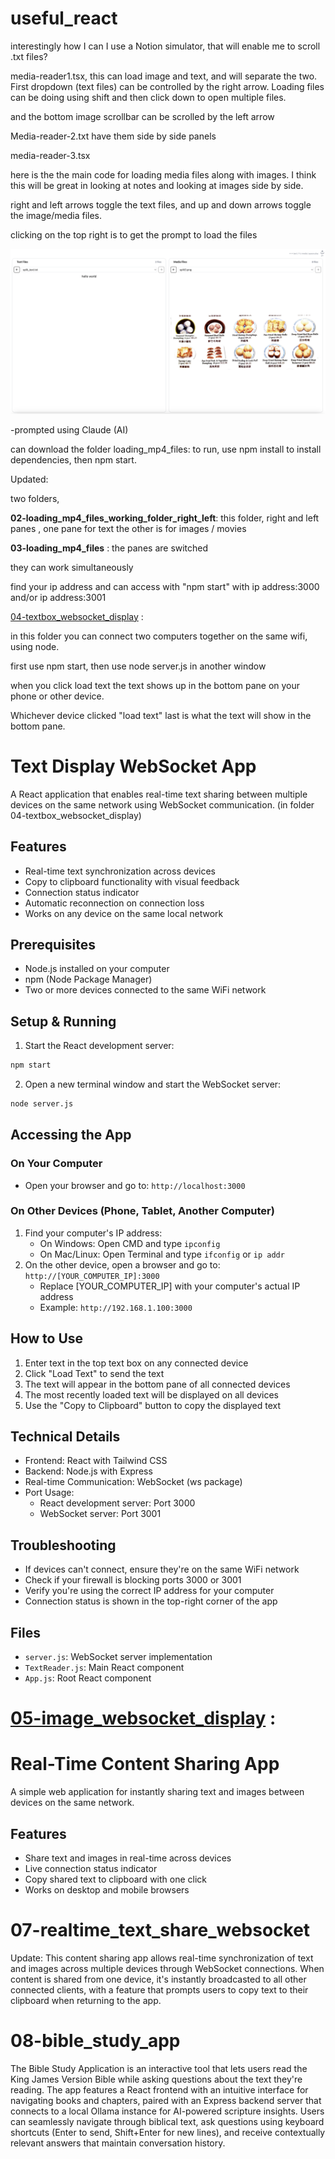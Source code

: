# useful_react



interestingly how I can I use a Notion simulator, that will enable me to scroll .txt files?



media-reader1.tsx, this can load image and text, and will separate the two. First dropdown (text files) can be controlled by the right arrow.  Loading files can be doing using shift and then click down to open multiple files.



and the bottom image scrollbar can be scrolled by the left arrow





Media-reader-2.txt have them side by side panels



media-reader-3.tsx

here is the the main code for loading media files along with images.  I think this will be great in looking at notes and looking at images side by side. 

right and left arrows toggle the text files, and up and down arrows toggle the image/media files.



clicking on the top right is to get the prompt to load the files

![media](./media.png)



-prompted using Claude (AI)



can download the folder loading_mp4_files:  to run, use npm install to install dependencies, then npm start.



Updated:

two folders,

**02-loading_mp4_files_working_folder_right_left**: this folder, right and left panes , one pane for text the other is for images / movies

**03-loading_mp4_files** : the panes are switched



they can work simultaneously



find your ip address and can access with "npm start" with ip address:3000 and/or ip address:3001



 [04-textbox_websocket_display](04-textbox_websocket_display)  :

in this folder you can connect two computers together on the same wifi, using node.

first use npm start, then use node server.js in another window

when you click load text the text shows up in the bottom pane on your phone or other device.  

Whichever device clicked "load text" last is what the text will show in the bottom pane. 



# Text Display WebSocket App

A React application that enables real-time text sharing between multiple devices on the same network using WebSocket communication. (in folder 04-textbox_websocket_display)

## Features

- Real-time text synchronization across devices
- Copy to clipboard functionality with visual feedback
- Connection status indicator
- Automatic reconnection on connection loss
- Works on any device on the same local network

## Prerequisites

- Node.js installed on your computer
- npm (Node Package Manager)
- Two or more devices connected to the same WiFi network

## Setup & Running

1. Start the React development server:
```bash
npm start
```

2. Open a new terminal window and start the WebSocket server:
```bash
node server.js
```

## Accessing the App

### On Your Computer
- Open your browser and go to: `http://localhost:3000`

### On Other Devices (Phone, Tablet, Another Computer)
1. Find your computer's IP address:
   - On Windows: Open CMD and type `ipconfig`
   - On Mac/Linux: Open Terminal and type `ifconfig` or `ip addr`
2. On the other device, open a browser and go to: `http://[YOUR_COMPUTER_IP]:3000`
   - Replace [YOUR_COMPUTER_IP] with your computer's actual IP address
   - Example: `http://192.168.1.100:3000`

## How to Use

1. Enter text in the top text box on any connected device
2. Click "Load Text" to send the text
3. The text will appear in the bottom pane of all connected devices
4. The most recently loaded text will be displayed on all devices
5. Use the "Copy to Clipboard" button to copy the displayed text

## Technical Details

- Frontend: React with Tailwind CSS
- Backend: Node.js with Express
- Real-time Communication: WebSocket (ws package)
- Port Usage:
  - React development server: Port 3000
  - WebSocket server: Port 3001

## Troubleshooting

- If devices can't connect, ensure they're on the same WiFi network
- Check if your firewall is blocking ports 3000 or 3001
- Verify you're using the correct IP address for your computer
- Connection status is shown in the top-right corner of the app

## Files

- `server.js`: WebSocket server implementation
- `TextReader.js`: Main React component
- `App.js`: Root React component



# [05-image_websocket_display](05-image_websocket_display) :

# Real-Time Content Sharing App

A simple web application for instantly sharing text and images between devices on the same network.

## Features
- Share text and images in real-time across devices
- Live connection status indicator
- Copy shared text to clipboard with one click
- Works on desktop and mobile browsers



# 07-realtime_text_share_websocket

Update: This content sharing app allows real-time synchronization of text and images across multiple devices through WebSocket connections. When content is shared from one device, it's instantly broadcasted to all other connected clients, with a feature that prompts users to copy text to their clipboard when returning to the app.

# 08-bible_study_app

The Bible Study Application is an interactive tool that lets users read the King James Version Bible while asking questions about the text they're reading. The app features a React frontend with an intuitive interface for navigating books and chapters, paired with an Express backend server that connects to a local Ollama instance for AI-powered scripture insights. Users can seamlessly navigate through biblical text, ask questions using keyboard shortcuts (Enter to send, Shift+Enter for new lines), and receive contextually relevant answers that maintain conversation history.

